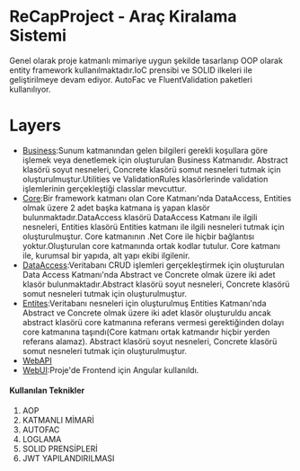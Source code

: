 # ReCapProject - Araç Kiralama Sistemi
Genel olarak proje katmanlı mimariye uygun şekilde tasarlanıp OOP olarak entity framework kullanılmaktadır.IoC prensibi ve SOLID ilkeleri ile geliştirilmeye devam ediyor. AutoFac ve FluentValidation paketleri kullanılıyor.
# Layers
- [Business](https://github.com/Kontorta16/RentACar/tree/master/Business):Sunum katmanından gelen bilgileri gerekli koşullara göre işlemek veya denetlemek için oluşturulan Business Katmanıdır. Abstract klasörü soyut nesneleri, Concrete klasörü somut nesneleri tutmak için oluşturulmuştur.Utilities ve ValidationRules klasörlerinde validation işlemlerinin gerçekleştiği classlar mevcuttur.
- [Core](https://github.com/Kontorta16/RentACar/tree/master/Core):Bir framework katmanı olan Core Katmanı'nda DataAccess, Entities olmak üzere 2 adet başka katmana iş yapan klasör bulunmaktadır.DataAccess klasörü DataAccess Katmanı ile ilgili nesneleri, Entities klasörü Entities katmanı ile ilgili nesneleri tutmak için oluşturulmuştur. Core katmanının .Net Core ile hiçbir bağlantısı yoktur.Oluşturulan core katmanında ortak kodlar tutulur. Core katmanı ile, kurumsal bir yapıda, alt yapı ekibi ilgilenir. 
- [DataAccess](https://github.com/Kontorta16/RentACar/tree/master/DataAccess):Veritabanı CRUD işlemleri gerçekleştirmek için oluşturulan Data Access Katmanı'nda Abstract ve Concrete olmak üzere iki adet klasör bulunmaktadır.Abstract klasörü soyut nesneleri, Concrete klasörü somut nesneleri tutmak için oluşturulmuştur. 
- [Entites](https://github.com/Kontorta16/RentACar/tree/master/Entities):Veritabanı nesneleri için oluşturulmuş Entities Katmanı'nda Abstract ve Concrete olmak üzere iki adet klasör oluşturuldu ancak abstract klasörü core katmanına referans vermesi gerektiğinden dolayı core katmanına taşındı(Core katmanı ortak katmandır hiçbir yerden referans alamaz). Abstract klasörü soyut nesneleri, Concrete klasörü somut nesneleri tutmak için oluşturulmuştur. 
- [WebAPI](https://github.com/Kontorta16/RentACar/tree/master/WebAPI) 
- [WebUI](https://github.com/Kontorta16/RentACar/tree/master/RentACar.AngularWebUI):Proje'de Frontend için Angular kullanıldı.

#### Kullanılan Teknikler
                
1. AOP 
2. KATMANLI MİMARİ
3. AUTOFAC
4. LOGLAMA
5. SOLID PRENSİPLERİ
6. JWT YAPILANDIRILMASI
